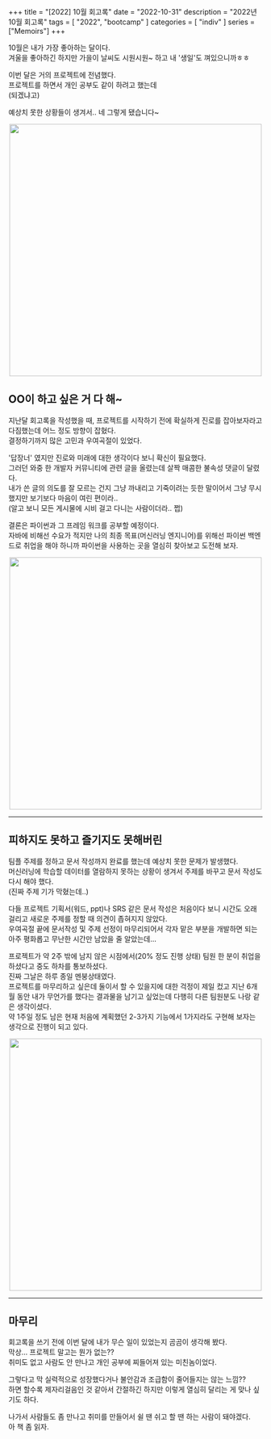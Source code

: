 +++
title = "[2022] 10월 회고록"
date = "2022-10-31"
description = "2022년 10월 회고록"
tags = [
    "2022",
    "bootcamp"
]
categories = [
    "indiv"
]
series = ["Memoirs"]
+++

10월은 내가 가장 좋아하는 달이다. <br> 겨울을 좋아하긴 하지만 가을이 날씨도 시원시원~ 하고 내 '생일'도 껴있으니까ㅎㅎ

이번 달은 거의 프로젝트에 전념했다. <br>
프로젝트를 하면서 개인 공부도 같이 하려고 했는데 <br>
(되겠냐고) <br>

예상치 못한 상황들이 생겨서.. 네 그렇게 됐습니다~

<p align="center"><img src="https://github.com/kmseunh/blog/assets/105186724/1b206fc8-99d1-49a0-adc0-8f4c24b2ac1a" width="500"></p>

<!--more-->

## OO이 하고 싶은 거 다 해~

지난달 회고록을 작성했을 때, 프로젝트를 시작하기 전에 확실하게 진로를 잡아보자라고 다짐했는데 어느 정도 방향이 잡혔다. <br> 결정하기까지 많은 고민과 우여곡절이 있었다.

'답장너' 였지만 진로와 미래에 대한 생각이다 보니 확신이 필요했다. <br> 그러던 와중 한 개발자 커뮤니티에 관련 글을 올렸는데 살짝 매콤한 불속성 댓글이 달렸다. <br> 내가 쓴 글의 의도를 잘 모르는 건지 그냥 까내리고 기죽이려는 듯한 말이어서 그냥 무시했지만 보기보다 마음이 여린 편이라.. <br> (알고 보니 모든 게시물에 시비 걸고 다니는 사람이더라.. 쩝)

결론은 파이썬과 그 프레임 워크를 공부할 예정이다. <br> 자바에 비해선 수요가 적지만 나의 최종 목표(머신러닝 엔지니어)를 위해선 파이썬 백엔드로 취업을 해야 하니까 파이썬을 사용하는 곳을 열심히 찾아보고 도전해 보자.
<p align="center"><img src="https://github.com/kmseunh/blog/assets/105186724/b2ee5e55-61c7-48a5-b5f6-2a6f92801f3a" width="500"></p>

<hr>

## 피하지도 못하고 즐기지도 못해버린

팀플 주제를 정하고 문서 작성까지 완료를 했는데 예상치 못한 문제가 발생했다. <br> 머신러닝에 학습할 데이터를 열람하지 못하는 상황이 생겨서 주제를 바꾸고 문서 작성도 다시 해야 했다. <br> (진짜 주제 기가 막혔는데..)

다들 프로젝트 기획서(워드, ppt)나 SRS 같은 문서 작성은 처음이다 보니 시간도 오래 걸리고 새로운 주제를 정할 때 의견이 좁혀지지 않았다. <br> 우여곡절 끝에 문서작성 및 주제 선정이 마무리되어서 각자 맡은 부분을 개발하면 되는 아주 평화롭고 무난한 시간만 남았을 줄 알았는데...

프로젝트가 약 2주 밖에 남지 않은 시점에서(20% 정도 진행 상태) 팀원 한 분이 취업을 하셨다고 중도 하차를 통보하셨다. <br> 진짜 그날은 하루 종일 멘붕상태였다. <br> 프로젝트를 마무리하고 싶은데 둘이서 할 수 있을지에 대한 걱정이 제일 컸고 지난 6개월 동안 내가 무언가를 했다는 결과물을 남기고 싶었는데 다행히 다른 팀원분도 나랑 같은 생각이셨다. <br> 약 1주일 정도 남은 현재 처음에 계획했던 2-3가지 기능에서 1가지라도 구현해 보자는 생각으로 진행이 되고 있다.
<p align="center"><img src="https://github.com/kmseunh/blog/assets/105186724/579f95f0-9119-42ac-9728-fb1bd18158b3" width="500"></p>

<hr>

## 마무리

회고록을 쓰기 전에 이번 달에 내가 무슨 일이 있었는지 곰곰이 생각해 봤다. <br> 막상... 프로젝트 말고는 뭔가 없는?? <br> 취미도 없고 사람도 안 만나고 개인 공부에 찌들어져 있는 미친놈이었다.

그렇다고 막 실력적으로 성장했다거나 불안감과 조급함이 줄어들지는 않는 느낌?? <br> 하면 할수록 제자리걸음인 것 같아서 간절하긴 하지만 이렇게 열심히 달리는 게 맞나 싶기도 하다.

나가서 사람들도 좀 만나고 취미를 만들어서 쉴 땐 쉬고 할 땐 하는 사람이 돼야겠다. <br> 아 책 좀 읽자.
